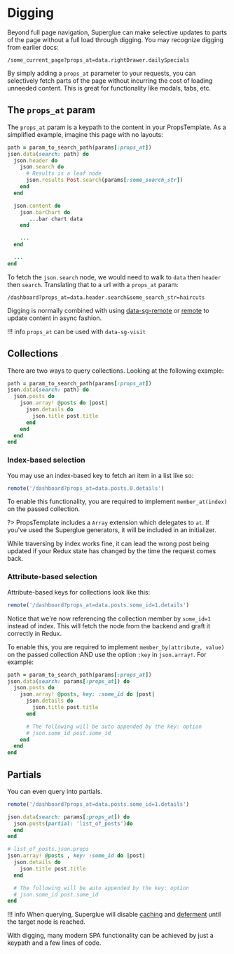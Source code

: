# Digging

Beyond full page navigation, Superglue can make selective updates to parts of
the page without a full load through digging. You may recognize digging from
earlier docs:

```
/some_current_page?props_at=data.rightDrawer.dailySpecials
```

By simply adding a `props_at` parameter to your requests, you can selectively
fetch parts of the page without incurring the cost of loading unneeded content. This
is great for functionality like modals, tabs, etc.

## The `props_at` param

The `props_at` param is a keypath to the content in your PropsTemplate. As a simplified
example, imagine this page with no layouts:

```ruby
path = param_to_search_path(params[:props_at])
json.data(search: path) do
  json.header do
    json.search do
      # Results is a leaf node
      json.results Post.search(params[:some_search_str])
    end
  end

  json.content do
    json.barChart do
       ...bar chart data
    end

    ...
  end

  ...
end
```

To fetch the `json.search` node, we would need to walk to `data` then `header`
then `search`. Translating that to a url with a `props_at` param:

```
/dashboard?props_at=data.header.search&some_search_str=haircuts
```

Digging is normally combined with using [data-sg-remote] or [remote] to update
content in async fashion.

!!! info
    `props_at` can be used with `data-sg-visit`

[data-sg-remote]: ./ujs.md#data-sg-remote
[remote]: ./requests.md#remote


## Collections
There are two ways to query collections. Looking at the following example:

```ruby
path = param_to_search_path(params[:props_at])
json.data(search: path) do
  json.posts do
    json.array! @posts do |post|
      json.details do
        json.title post.title
      end
    end
  end
end
```

### Index-based selection
You may use an index-based key to fetch an item in a list like so:

```js
remote('/dashboard?props_at=data.posts.0.details')
```

To enable this functionality, you are required to implement `member_at(index)`
on the passed collection.

?> PropsTemplate includes a `Array` extension which delegates to `at`. If you've
used the Superglue generators, it will be included in an initializer.

While traversing by index works fine, it can lead the wrong post being updated
if your Redux state has changed by the time the request comes back.

### Attribute-based selection
Attribute-based keys for collections look like this:

```js
remote('/dashboard?props_at=data.posts.some_id=1.details')
```

Notice that we're now referencing the collection member by `some_id=1` instead
of index. This will fetch the node from the backend and graft it correctly in
Redux.

To enable this, you are required to implement `member_by(attribute, value)` on
the passed collection AND use the option `:key` in `json.array!`. For example:

```ruby
path = param_to_search_path(params[:props_at])
json.data(search: params[:props_at]) do
  json.posts do
    json.array! @posts, key: :some_id do |post|
      json.details do
        json.title post.title
      end

      # The following will be auto appended by the key: option
      # json.some_id post.some_id
    end
  end
end
```

## Partials

You can even query into partials.

```js
remote('/dashboard?props_at=data.posts.some_id=1.details')
```

```ruby
json.data(search: params[:props_at]) do
  json.posts(partial: 'list_of_posts')do
  end
end
```

```ruby
# list_of_posts.json.props
json.array! @posts , key: :some_id do |post|
  json.details do
    json.title post.title
  end

  # The following will be auto appended by the key: option
  # json.some_id post.some_id
end
```

!!! info
    When querying, Superglue will disable
    [caching](https://github.com/thoughtbot/props_template#caching) and
    [deferment](https://github.com/thoughtbot/props_template#deferment) until the
    target node is reached.

With digging, many modern SPA functionality can be achieved by just a keypath and a
few lines of code.

[PropsTemplate]: https://github.com/thoughtbot/props_template

